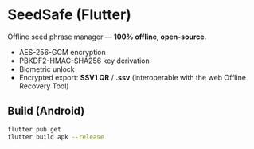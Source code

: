 # SeedSafe (Flutter)

Offline seed phrase manager — **100% offline, open-source**.  
- AES-256-GCM encryption  
- PBKDF2-HMAC-SHA256 key derivation  
- Biometric unlock  
- Encrypted export: **SSV1 QR** / **.ssv** (interoperable with the web Offline Recovery Tool)

## Build (Android)
```bash
flutter pub get
flutter build apk --release
